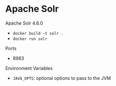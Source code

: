 # Apache Solr

Apache Solr 4.6.0

* `docker build -t solr .`
* `docker run solr`

Ports

* 8983

Environment Variables
* `JAVA_OPTS`: optional options to pass to the JVM
